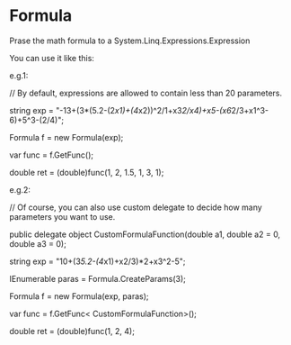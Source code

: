 # Formula
Prase the math formula to a System.Linq.Expressions.Expression

You can use it like this:

e.g.1:

  // By default, expressions are allowed to contain less than 20 parameters.
  
  
  string exp = "-13+(3*(5.2-(2*x1)+(4*x2))^2/1+x3*2/x4)+x5-(x6*2/3+x1^3-6)+5^3-(2/4)";  
  
  Formula f = new Formula(exp);
  
  var func = f.GetFunc();
  
  double ret = (double)func(1, 2, 1.5, 1, 3, 1);
  
e.g.2:

  // Of course, you can also use custom delegate to decide how many parameters you want to use. 

  
  public delegate object CustomFormulaFunction(double a1, double a2 = 0, double a3 = 0);
  
  
  string exp = "10+(3*5.2-(4*x1)+x2/3)*2+x3^2-5";
  
  IEnumerable<ParameterExpression> paras = Formula.CreateParams(3);
  
  Formula f = new Formula(exp, paras);
  
  var func = f.GetFunc< CustomFormulaFunction>();
  
  double ret = (double)func(1, 2, 4);
  
